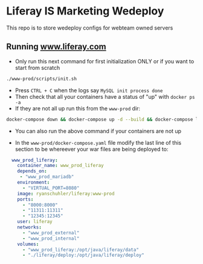 # Liferay IS Marketing Wedeploy

This repo is to store wedeploy configs for webteam owned servers

## Running www.liferay.com

* Only run this next command for first initialization ONLY or if you want to start from scratch

```bash
./www-prod/scripts/init.sh
```

* Press `CTRL + C` when the logs say `MySQL init process done`
* Then check that all your containers have a status of "up" with `docker ps -a`
* If they are not all up run this from the `www-prod` dir:

```bash
docker-compose down && docker-compose up -d --build && docker-compose logs -f
```

* You can also run the above command if your containers are not up

* In the `www-prod/docker-compose.yaml` file modify the last line of this section to be whereever your war files are being deployed to:

```yaml
  www_prod_liferay:
    container_name: www_prod_liferay
    depends_on:
     - "www_prod_mariadb"
    environment:
      - "VIRTUAL_PORT=8080"
    image: ryanschuhler/liferay:www-prod
    ports:
      - "8000:8000"
      - "11311:11311"
      - "12345:12345"
    user: liferay
    networks:
      - "www_prod_external"
      - "www_prod_internal"
    volumes:
      - "www_prod_liferay:/opt/java/liferay/data"
      - "./liferay/deploy:/opt/java/liferay/deploy"
```